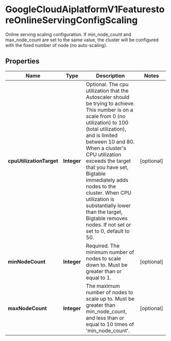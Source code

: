 

# GoogleCloudAiplatformV1FeaturestoreOnlineServingConfigScaling

Online serving scaling configuration. If min_node_count and max_node_count are set to the same value, the cluster will be configured with the fixed number of node (no auto-scaling).

## Properties

| Name | Type | Description | Notes |
|------------ | ------------- | ------------- | -------------|
|**cpuUtilizationTarget** | **Integer** | Optional. The cpu utilization that the Autoscaler should be trying to achieve. This number is on a scale from 0 (no utilization) to 100 (total utilization), and is limited between 10 and 80. When a cluster&#39;s CPU utilization exceeds the target that you have set, Bigtable immediately adds nodes to the cluster. When CPU utilization is substantially lower than the target, Bigtable removes nodes. If not set or set to 0, default to 50. |  [optional] |
|**minNodeCount** | **Integer** | Required. The minimum number of nodes to scale down to. Must be greater than or equal to 1. |  [optional] |
|**maxNodeCount** | **Integer** | The maximum number of nodes to scale up to. Must be greater than min_node_count, and less than or equal to 10 times of &#39;min_node_count&#39;. |  [optional] |



